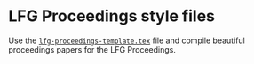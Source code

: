 # LFG Proceedings style files

Use the [`lfg-proceedings-template.tex`](./lfg-proceedings-template.tex) file and compile beautiful proceedings papers for the LFG Proceedings.
